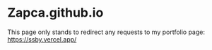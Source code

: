 # Zapca.github.io

This page only stands to redirect any requests to my portfolio page: https://ssby.vercel.app/
